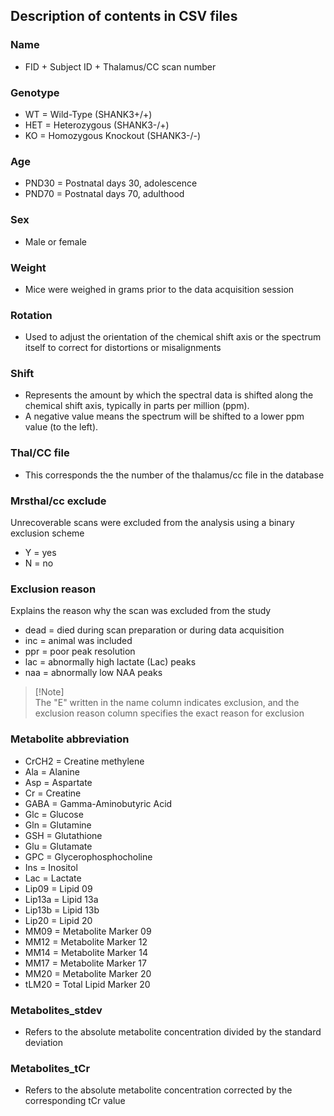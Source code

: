 ## Description of contents in CSV files 

### Name	
- FID + Subject ID + Thalamus/CC scan number 

### Genotype	
- WT = Wild-Type (SHANK3+/+)
- HET = Heterozygous (SHANK3-/+)
- KO = Homozygous Knockout (SHANK3-/-)

### Age	
- PND30 = Postnatal days 30, adolescence
- PND70 = Postnatal days 70, adulthood 

### Sex	
- Male or female
  
### Weight	
- Mice were weighed in grams prior to the data acquisition session
  
### Rotation	
- Used to adjust the orientation of the chemical shift axis or the spectrum itself to correct for distortions or misalignments

### Shift	
- Represents the amount by which the spectral data is shifted along the chemical shift axis, typically in parts per million (ppm).
- A negative value means the spectrum will be shifted to a lower ppm value (to the left).

### Thal/CC file
- This corresponds the the number of the thalamus/cc file in the database 

### Mrsthal/cc exclude
Unrecoverable scans were excluded from the analysis using a binary exclusion scheme
- Y = yes
- N = no

### Exclusion reason 
Explains the reason why the scan was excluded from the study
- dead = died during scan preparation or during data acquisition
- inc = animal was included
- ppr = poor peak resolution
- lac = abnormally high lactate (Lac) peaks
- naa = abnormally low NAA peaks

> [!Note]\
> The "E" written in the name column indicates exclusion, and the exclusion reason column specifies the exact reason for exclusion

### Metabolite abbreviation  
- CrCH2 = Creatine methylene
- Ala = Alanine
- Asp = Aspartate
- Cr = Creatine
- GABA = Gamma-Aminobutyric Acid
- Glc = Glucose
- Gln = Glutamine
- GSH = Glutathione
- Glu = Glutamate
- GPC = Glycerophosphocholine
- Ins = Inositol
- Lac = Lactate
- Lip09 = Lipid 09
- Lip13a = Lipid 13a
- Lip13b = Lipid 13b
- Lip20 = Lipid 20
- MM09 = Metabolite Marker 09
- MM12 = Metabolite Marker 12
- MM14 = Metabolite Marker 14
- MM17 = Metabolite Marker 17
- MM20 = Metabolite Marker 20
- tLM20 = Total Lipid Marker 20

### Metabolites_stdev
- Refers to the absolute metabolite concentration divided by the standard deviation

### Metabolites_tCr
- Refers to the absolute metabolite concentration corrected by the corresponding tCr value



